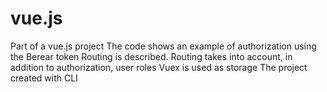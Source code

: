 # vue.js
Part of a vue.js project
The code shows an example of authorization using the Berear token
Routing is described. Routing takes into account, in addition to authorization, user roles
Vuex is used as storage
The project created with CLI
